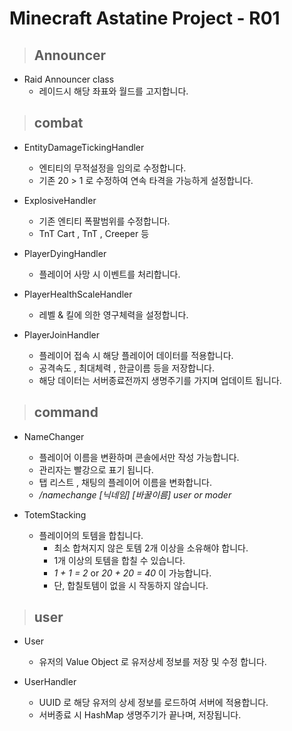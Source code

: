 # Minecraft Astatine Project - R01

> ## Announcer
* Raid Announcer class
  * 레이드시 해당 좌표와 월드를 고지합니다.

> ## combat
* EntityDamageTickingHandler
  * 엔티티의 무적설정을 임의로 수정합니다.
  * 기존 20 > 1 로 수정하여 연속 타격을 가능하게 설정합니다.
  
* ExplosiveHandler
  * 기존 엔티티 폭팔범위를 수정합니다.
  * TnT Cart , TnT , Creeper 등
  
* PlayerDyingHandler
  * 플레이어 사망 시 이벤트를 처리합니다.
  
* PlayerHealthScaleHandler
  * 레벨 & 킬에 의한 영구체력을 설정합니다.
  
* PlayerJoinHandler
  * 플레이어 접속 시 해당 플레이어 데이터를 적용합니다.
  * 공격속도 , 최대체력 , 한글이름 등을 저장합니다.
  * 해당 데이터는 서버종료전까지 생명주기를 가지며 업데이트 됩니다.

> ## command
* NameChanger
  * 플레이어 이름을 변환하며 콘솔에서만 작성 가능합니다.
  * 관리자는 빨강으로 표기 됩니다.
  * 탭 리스트 , 채팅의 플레이어 이름을 변화합니다.
  * _/namechange [닉네임] [바꿀이름] user or moder_
  
* TotemStacking
  * 플레이어의 토템을 합칩니다.
    * 최소 합쳐지지 않은 토템 2개 이상을 소유해야 합니다.
    * 1개 이상의 토템을 합칠 수 있습니다.
    * _1 + 1 = 2_ or _20 + 20 = 40_ 이 가능합니다.
    * 단, 합칠토템이 없을 시 작동하지 않습니다.

> ## user
* User
  * 유저의 Value Object 로 유저상세 정보를 저장 및 수정 합니다.

* UserHandler
  * UUID 로 해당 유저의 상세 정보를 로드하여 서버에 적용합니다.
  * 서버종료 시 HashMap 생명주기가 끝나며, 저장됩니다.

